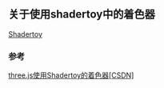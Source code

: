 ## 关于使用shadertoy中的着色器
[Shadertoy](https://www.shadertoy.com/)

### 

### 参考
[three.js使用Shadertoy的着色器[CSDN]](https://blog.csdn.net/lin5165352/article/details/97640798)